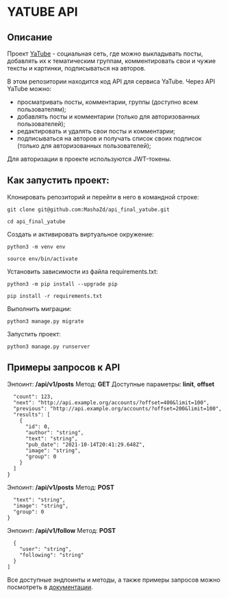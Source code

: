 # YATUBE API
## Описание
Проект [YaTube]() - социальная сеть, где можно выкладывать посты, добавлять их к тематическим группам, комментировать свои и чужие тексты и картинки, подписываться на авторов. 

В этом репозитории находится код API для сервиса YaTube. Через API YaTube можно:
* просматривать посты, комментарии, группы (доступно всем пользователям);
* добавлять посты и комментарии (только для авторизованных пользователей);
* редактировать и удалять свои посты и комментарии;
* подписываться на авторов и получать список своих подписок (только для авторизованных пользователей);

Для авторизации в проекте используются JWT-токены.


## Как запустить проект:

Клонировать репозиторий и перейти в него в командной строке:

```
git clone git@github.com:MashaZd/api_final_yatube.git
```

```
cd api_final_yatube
```

Cоздать и активировать виртуальное окружение:

```
python3 -m venv env
```

```
source env/bin/activate
```

Установить зависимости из файла requirements.txt:

```
python3 -m pip install --upgrade pip
```

```
pip install -r requirements.txt
```

Выполнить миграции:

```
python3 manage.py migrate
```

Запустить проект:

```
python3 manage.py runserver
```

## Примеры запросов к API
Энпоинт: 
__/api/v1/posts__
Метод: __GET__
Доступные параметры: __linit__, __offset__

```{
  "count": 123,
  "next": "http://api.example.org/accounts/?offset=400&limit=100",
  "previous": "http://api.example.org/accounts/?offset=200&limit=100",
  "results": [
    {
      "id": 0,
      "author": "string",
      "text": "string",
      "pub_date": "2021-10-14T20:41:29.648Z",
      "image": "string",
      "group": 0
    }
  ]
} 
```
Энпоинт: 
__/api/v1/posts__
Метод: __POST__
```{
  "text": "string",
  "image": "string",
  "group": 0
}
```
Энпоинт: 
__/api/v1/follow__
Метод: __POST__
```[
  {
    "user": "string",
    "following": "string"
  }
]
```


Все доступные эндпоинты и методы, а также примеры запросов можно посмотреть в [документации](https://github.com/MashaZd/api_final_yatube/blob/master/yatube_api/static/redoc.yaml).